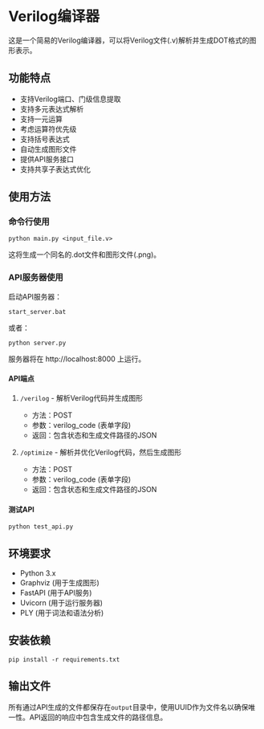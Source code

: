 # Verilog编译器

这是一个简易的Verilog编译器，可以将Verilog文件(.v)解析并生成DOT格式的图形表示。

## 功能特点

- 支持Verilog端口、门级信息提取
- 支持多元表达式解析
- 支持一元运算
- 考虑运算符优先级
- 支持括号表达式
- 自动生成图形文件
- 提供API服务接口
- 支持共享子表达式优化

## 使用方法

### 命令行使用

```
python main.py <input_file.v>
```

这将生成一个同名的.dot文件和图形文件(.png)。

### API服务器使用

启动API服务器：

```
start_server.bat
```

或者：

```
python server.py
```

服务器将在 http://localhost:8000 上运行。

#### API端点

1. `/verilog` - 解析Verilog代码并生成图形
   - 方法：POST
   - 参数：verilog_code (表单字段)
   - 返回：包含状态和生成文件路径的JSON

2. `/optimize` - 解析并优化Verilog代码，然后生成图形
   - 方法：POST
   - 参数：verilog_code (表单字段)
   - 返回：包含状态和生成文件路径的JSON

#### 测试API

```
python test_api.py
```

## 环境要求

- Python 3.x
- Graphviz (用于生成图形)
- FastAPI (用于API服务)
- Uvicorn (用于运行服务器)
- PLY (用于词法和语法分析)

## 安装依赖

```
pip install -r requirements.txt
```

## 输出文件

所有通过API生成的文件都保存在`output`目录中，使用UUID作为文件名以确保唯一性。API返回的响应中包含生成文件的路径信息。 
